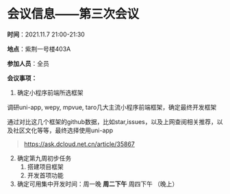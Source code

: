 # 会议信息——第三次会议

**时间**：2021.11.7 21:00-21:30

**地点**：紫荆一号楼403A

**参加人员**：全员

**会议事项：**

1. 确定小程序前端所选框架

调研uni-app, wepy, mpvue, taro几大主流小程序前端框架，确定最终开发框架

通过对比这几个框架的github数据，比如star,issues，以及上网查阅相关推荐，以及社区文化等等，最终选择使用uni-app

> https://ask.dcloud.net.cn/article/35867

2. 确定第九周初步任务
   1. 搭建项目框架
   2. 开发首项功能
3. 确定可用集中开发时间：周一晚 **周二下午** 周四下午 （晚上） 

